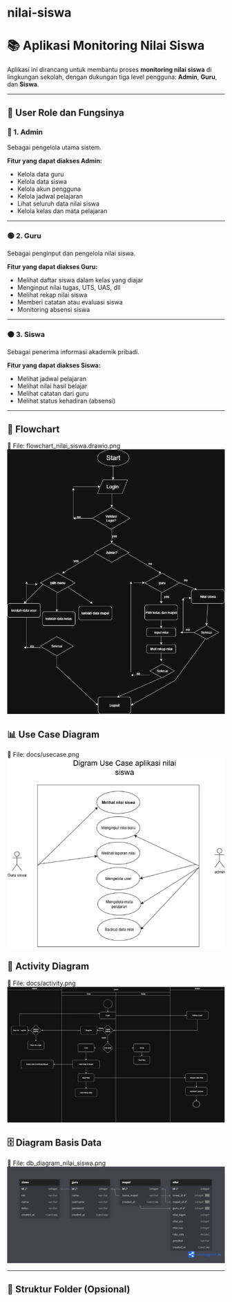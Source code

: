 # nilai-siswa
# 📚 Aplikasi Monitoring Nilai Siswa

Aplikasi ini dirancang untuk membantu proses **monitoring nilai siswa** di lingkungan sekolah, dengan dukungan tiga level pengguna: **Admin**, **Guru**, dan **Siswa**.

---

## 👥 User Role dan Fungsinya

### 🔷 1. Admin
Sebagai pengelola utama sistem.

**Fitur yang dapat diakses Admin:**
- Kelola data guru
- Kelola data siswa
- Kelola akun pengguna
- Kelola jadwal pelajaran
- Lihat seluruh data nilai siswa
- Kelola kelas dan mata pelajaran

---

### 🟢 2. Guru
Sebagai penginput dan pengelola nilai siswa.

**Fitur yang dapat diakses Guru:**
- Melihat daftar siswa dalam kelas yang diajar
- Menginput nilai tugas, UTS, UAS, dll
- Melihat rekap nilai siswa
- Memberi catatan atau evaluasi siswa
- Monitoring absensi siswa

---

### 🟠 3. Siswa
Sebagai penerima informasi akademik pribadi.

**Fitur yang dapat diakses Siswa:**
- Melihat jadwal pelajaran
- Melihat nilai hasil belajar
- Melihat catatan dari guru
- Melihat status kehadiran (absensi)

---

## 🧭 Flowchart
📌 File: flowchart_nilai_siswa.drawio.png
![Flowchart](flowchart_nilai_siswa.drawio.png)


## 📊 Use Case Diagram
📌 File: docs/usecase.png  
![Use Case](usecase.drawio.png)

## 🔄 Activity Diagram
📌 File: docs/activity.png  
![Activity](Diagram_activity_nilai_siswa.drawio.png)

## 🗄 Diagram Basis Data
📌 File: db_diagram_nilai_siswa.png
![Flowchart](db_diagram_nilai_siswa.png)




---

## 📌 Struktur Folder (Opsional)
